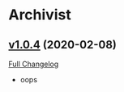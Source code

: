 # Archivist

## [v1.0.4](https://github.com/emptyrivers/Archivist/tree/v1.0.4) (2020-02-08)
[Full Changelog](https://github.com/emptyrivers/Archivist/compare/v1.0.3...v1.0.4)

- oops  
